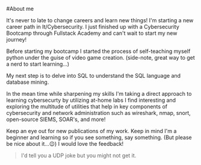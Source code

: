 #About me

It's never to late to change careers and learn new things!
I'm starting a new career path in It/Cybersecurity. 
I just finished up with a Cybersecurity Bootcamp through Fullstack Academy and can't wait to start my new journey!

Before starting my bootcamp I started the process of self-teaching myself python under the guise of video game creation.
(side-note, great way to get a nerd to start learning...)

My next step is to delve into SQL to understand the SQL language and database mining.

In the mean time while sharpening my skills I'm taking a direct approach to learning cybersecurty by utilizing at-home labs I find interesting
and exploring the multitude of utilities that help in key components of cybersecurity and network administration such as wireshark, nmap, snort, open-source SIEMS, SOAR's, and more!

Keep an eye out for new publications of my work. Keep in mind I'm a beginner and learning so if you see something, say something. (But please be nice about it...😉) I would love the feedback! 

> I'd tell you a UDP joke but you might not get it.
